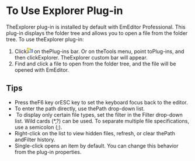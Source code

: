 # To Use Explorer Plug-in

TheExplorer plug-in is installed by default with EmEditor Professional. This plug-in displays the folder tree and allows you to open a file from the folder tree. To use theExplorer plug-in:

1. Click![Explorer](../../images/plugin_explorer.gif) on thePlug-ins bar. Or on theTools menu, point toPlug-ins, and then clickExplorer. TheExplorer custom bar will appear.
2. Find and click a file to open from the folder tree, and the file will be opened with EmEditor.

## Tips

- Press theF6 key orESC key to set the keyboard focus back to the editor.
- To enter the path directly, use thePath drop-down list.
-  To display only certain file types, set the filter in the Filter drop-down list. Wild cards (\*,?) can be used. To separate multiple file specifications, use a semicolon (;).
- Right-click on the list to view hidden files, refresh, or clear thePath andFilter history.
- Single-click opens an item by default. You can change this behavior from the plug-in properties.
